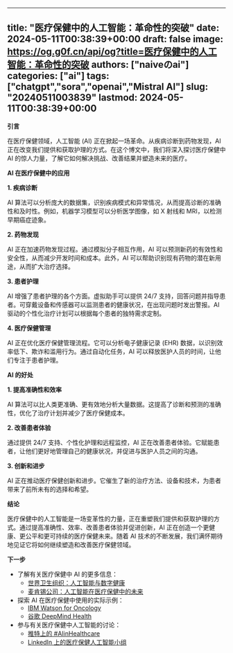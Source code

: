 
---
title: "医疗保健中的人工智能：革命性的突破"
date: 2024-05-11T00:38:39+00:00
draft: false
image: https://og.g0f.cn/api/og?title=医疗保健中的人工智能：革命性的突破
authors: ["naiveのai"]
categories: ["ai"]
tags: ["chatgpt","sora","openai","Mistral AI"]
slug: "20240511003839"
lastmod: 2024-05-11T00:38:39+00:00
---
**引言**

在医疗保健领域，人工智能 (AI) 正在掀起一场革命。从疾病诊断到药物发现，AI 正在改变我们提供和获取护理的方式。在这个博文中，我们将深入探讨医疗保健中 AI 的惊人力量，了解它如何解决挑战、改善结果并塑造未来的医疗。

**AI 在医疗保健中的应用**

**1. 疾病诊断**

AI 算法可以分析庞大的数据集，识别疾病模式和异常情况，从而提高诊断的准确性和及时性。例如，机器学习模型可以分析医学图像，如 X 射线和 MRI，以检测早期癌症迹象。

**2. 药物发现**

AI 正在加速药物发现过程。通过模拟分子相互作用，AI 可以预测新药的有效性和安全性，从而减少开发时间和成本。此外，AI 可以帮助识别现有药物的潜在新用途，从而扩大治疗选择。

**3. 患者护理**

AI 增强了患者护理的各个方面。虚拟助手可以提供 24/7 支持，回答问题并指导患者。可穿戴设备和传感器可以监测患者的健康状况，在出现问题时发出警报。AI 驱动的个性化治疗计划可以根据每个患者的独特需求定制。

**4. 医疗保健管理**

AI 正在优化医疗保健管理流程。它可以分析电子健康记录 (EHR) 数据，以识别效率低下、欺诈和滥用行为。通过自动化任务，AI 可以释放医护人员的时间，让他们专注于患者护理。

**AI 的好处**

**1. 提高准确性和效率**

AI 算法可以比人类更准确、更有效地分析大量数据。这提高了诊断和预测的准确性，优化了治疗计划并减少了医疗保健成本。

**2. 改善患者体验**

通过提供 24/7 支持、个性化护理和远程监控，AI 正在改善患者体验。它赋能患者，让他们更好地管理自己的健康状况，并促进与医护人员之间的沟通。

**3. 创新和进步**

AI 正在推动医疗保健创新和进步。它催生了新的治疗方法、设备和技术，为患者带来了前所未有的选择和希望。

**结论**

医疗保健中的人工智能是一场变革性的力量，正在重塑我们提供和获取护理的方式。通过提高准确性、效率、改善患者体验并促进创新，AI 正在创造一个更健康、更公平和更可持续的医疗保健未来。随着 AI 技术的不断发展，我们满怀期待地见证它将如何继续塑造和改善医疗保健领域。

**下一步**

* 了解有关医疗保健中 AI 的更多信息：
    * [世界卫生组织：人工智能与数字健康](https://www.who.int/publications/i/item/9789240024963)
    * [麦肯锡公司：人工智能在医疗保健中的未来](https://www.mckinsey.com/industries/healthcare-systems-and-services/our-insights/the-future-of-ai-in-healthcare)
* 探索 AI 在医疗保健中使用的实际示例：
    * [IBM Watson for Oncology](https://www.ibm.com/watson-health/oncology/)
    * [谷歌 DeepMind Health](https://deepmind.com/applied/healthcare/)
* 参与有关医疗保健中人工智能的讨论：
    * [推特上的 #AIinHealthcare](https://twitter.com/hashtag/AIinHealthcare)
    * [LinkedIn 上的医疗保健人工智能小组](https://www.linkedin.com/groups/13630965/)